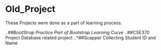 # Old_Project
These Projects were done as a part of learning process.

..*##BootStrap Practice
Part of Bootstrap Learning Curve
..*##CSE370 Project
Database related project
..*##Scapper
Collecting Student ID and Name
    
